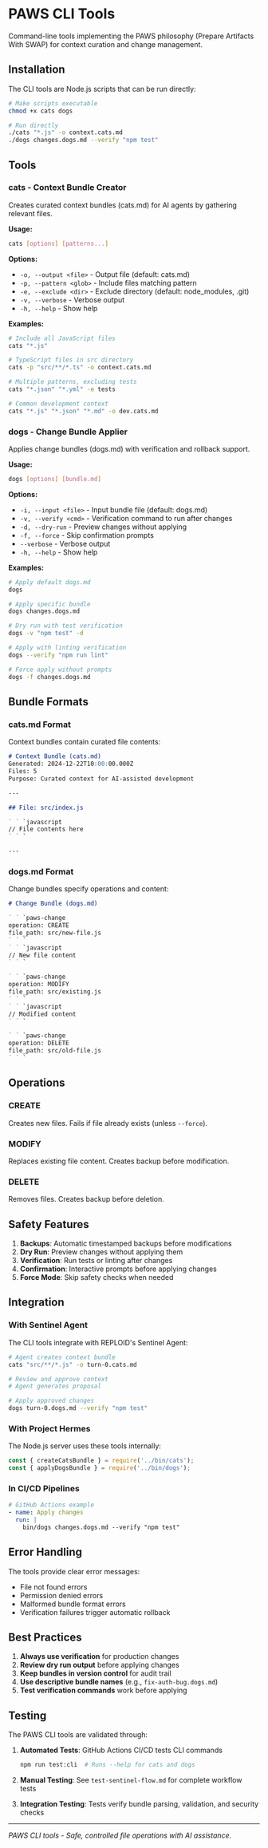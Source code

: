 # PAWS CLI Tools

Command-line tools implementing the PAWS philosophy (Prepare Artifacts With SWAP) for context curation and change management.

## Installation

The CLI tools are Node.js scripts that can be run directly:

```bash
# Make scripts executable
chmod +x cats dogs

# Run directly
./cats "*.js" -o context.cats.md
./dogs changes.dogs.md --verify "npm test"
```

## Tools

### cats - Context Bundle Creator

Creates curated context bundles (cats.md) for AI agents by gathering relevant files.

**Usage:**
```bash
cats [options] [patterns...]
```

**Options:**
- `-o, --output <file>` - Output file (default: cats.md)
- `-p, --pattern <glob>` - Include files matching pattern
- `-e, --exclude <dir>` - Exclude directory (default: node_modules, .git)
- `-v, --verbose` - Verbose output
- `-h, --help` - Show help

**Examples:**
```bash
# Include all JavaScript files
cats "*.js"

# TypeScript files in src directory
cats -p "src/**/*.ts" -o context.cats.md

# Multiple patterns, excluding tests
cats "*.json" "*.yml" -e tests

# Common development context
cats "*.js" "*.json" "*.md" -o dev.cats.md
```

### dogs - Change Bundle Applier

Applies change bundles (dogs.md) with verification and rollback support.

**Usage:**
```bash
dogs [options] [bundle.md]
```

**Options:**
- `-i, --input <file>` - Input bundle file (default: dogs.md)
- `-v, --verify <cmd>` - Verification command to run after changes
- `-d, --dry-run` - Preview changes without applying
- `-f, --force` - Skip confirmation prompts
- `--verbose` - Verbose output
- `-h, --help` - Show help

**Examples:**
```bash
# Apply default dogs.md
dogs

# Apply specific bundle
dogs changes.dogs.md

# Dry run with test verification
dogs -v "npm test" -d

# Apply with linting verification
dogs --verify "npm run lint"

# Force apply without prompts
dogs -f changes.dogs.md
```

## Bundle Formats

### cats.md Format

Context bundles contain curated file contents:

```markdown
# Context Bundle (cats.md)
Generated: 2024-12-22T10:00:00.000Z
Files: 5
Purpose: Curated context for AI-assisted development

---

## File: src/index.js

` ` `javascript
// File contents here
` ` `

---
```

### dogs.md Format

Change bundles specify operations and content:

```markdown
# Change Bundle (dogs.md)

` ` `paws-change
operation: CREATE
file_path: src/new-file.js
` ` `
` ` `javascript
// New file content
` ` `

` ` `paws-change
operation: MODIFY
file_path: src/existing.js
` ` `
` ` `javascript
// Modified content
` ` `

` ` `paws-change
operation: DELETE
file_path: src/old-file.js
` ` `
```

## Operations

### CREATE
Creates new files. Fails if file already exists (unless `--force`).

### MODIFY
Replaces existing file content. Creates backup before modification.

### DELETE
Removes files. Creates backup before deletion.

## Safety Features

1. **Backups**: Automatic timestamped backups before modifications
2. **Dry Run**: Preview changes without applying them
3. **Verification**: Run tests or linting after changes
4. **Confirmation**: Interactive prompts before applying changes
5. **Force Mode**: Skip safety checks when needed

## Integration

### With Sentinel Agent

The CLI tools integrate with REPLOID's Sentinel Agent:

```bash
# Agent creates context bundle
cats "src/**/*.js" -o turn-0.cats.md

# Review and approve context
# Agent generates proposal

# Apply approved changes
dogs turn-0.dogs.md --verify "npm test"
```

### With Project Hermes

The Node.js server uses these tools internally:

```javascript
const { createCatsBundle } = require('../bin/cats');
const { applyDogsBundle } = require('../bin/dogs');
```

### In CI/CD Pipelines

```yaml
# GitHub Actions example
- name: Apply changes
  run: |
    bin/dogs changes.dogs.md --verify "npm test"
```

## Error Handling

The tools provide clear error messages:

- File not found errors
- Permission denied errors
- Malformed bundle format errors
- Verification failures trigger automatic rollback

## Best Practices

1. **Always use verification** for production changes
2. **Review dry run output** before applying changes
3. **Keep bundles in version control** for audit trail
4. **Use descriptive bundle names** (e.g., `fix-auth-bug.dogs.md`)
5. **Test verification commands** work before applying

## Testing

The PAWS CLI tools are validated through:

1. **Automated Tests**: GitHub Actions CI/CD tests CLI commands
   ```bash
   npm run test:cli  # Runs --help for cats and dogs
   ```

2. **Manual Testing**: See `test-sentinel-flow.md` for complete workflow tests

3. **Integration Testing**: Tests verify bundle parsing, validation, and security checks

---

*PAWS CLI tools - Safe, controlled file operations with AI assistance.*